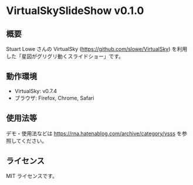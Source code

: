 # VirtualSkySlideShow v0.1.0

## 概要

Stuart Lowe さんの VirtualSky (https://github.com/slowe/VirtualSky) を利用した「星図がグリグリ動くスライドショー」です。

## 動作環境

- VirtualSky: v0.7.4
- ブラウザ: Firefox, Chrome, Safari

## 使用法等

デモ・使用法などは https://rna.hatenablog.com/archive/category/vsss を参照してください。

## ライセンス

MIT ライセンスです。
